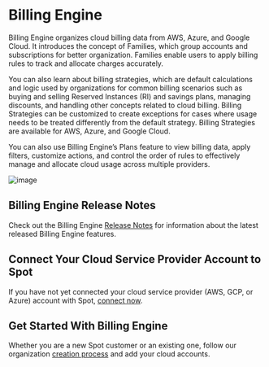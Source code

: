 <meta name="robots" content="noindex">

# Billing Engine 

Billing Engine organizes cloud billing data from AWS, Azure, and Google Cloud. It introduces the concept of Families, which group accounts and subscriptions for better organization. Families enable users to apply billing rules to track and allocate charges accurately.  

You can also learn about billing strategies, which are default calculations and logic used by organizations for common billing scenarios such as buying and selling Reserved Instances (RI) and savings plans, managing discounts, and handling other concepts related to cloud billing. Billing Strategies can be customized to create exceptions for cases where usage needs to be treated differently from the default strategy. Billing Strategies are available for AWS, Azure, and Google Cloud. 

You can also use Billing Engine’s Plans feature to view billing data, apply filters, customize actions, and control the order of rules to effectively manage and allocate cloud usage across multiple providers.

![image](https://github.com/user-attachments/assets/d100a87d-17be-4e3c-b525-b964ab6657d5)

## Billing Engine Release Notes

Check out the Billing Engine [Release Notes](https://docs.spot.io/billing-engine/release-notes/) for information about the latest released Billing Engine features.

## Connect Your Cloud Service Provider Account to Spot

If you have not yet connected your cloud service provider (AWS, GCP, or Azure) account with Spot, [connect now](connect-your-cloud-provider/aws-account?id=connect-your-first-cloud-account-to-spot).

## Get Started With Billing Engine

Whether you are a new Spot customer or an existing one, follow our organization [creation process](https://docs.spot.io/cost-intelligence/get-started/) and add your cloud accounts.
